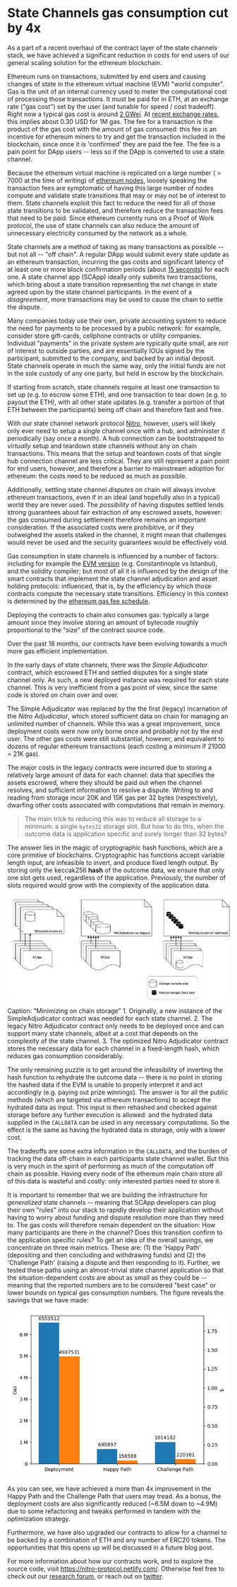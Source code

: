 # State Channels gas consumption cut by 4x

As a part of a recent overhaul of the contract layer of the state channels stack, we have achieved a significant reduction in costs for end users of our general scaling solution for the ethereum blockchain.

Ethereum runs on transactions, submitted by end users and causing changes of state in the ethereum virtual machine (EVM) "world computer". Gas is the unit of an internal currency used to meter the computational cost of processing those transactions. It must be paid for in ETH, at an exchange rate ("gas cost") set by the user (and tunable for speed / cost tradeoff). Right now a typical gas cost is around [2 GWei](https://ethgasstation.info/). At [recent exchange rates](https://pro.coinbase.com/trade/ETH-USD), this implies about 0.30 USD for 1M gas. The fee for a transaction is the product of the gas cost with the amount of gas consumed: this fee is an incentive for ethereum miners to try and get the transaction included in the blockchain, since once it is 'confirmed' they are paid the fee. The fee is a pain point for DApp users -- less so if the DApp is converted to use a state channel.

Because the ethereum virtual machine is replicated on a large number ( > 7000 at the time of writing) of [ethereum nodes](https://www.ethernodes.org/), loosely speaking the transaction fees are symptomatic of having this large number of nodes compute and validate state transitions that may or may not be of interest to them. State channels exploit this fact to reduce the need for all of those state transitions to be validated, and therefore reduce the transaction fees that need to be paid. Since ethereum currently runs on a Proof of Work protocol, the use of state channels can also reduce the amount of unnecessary electricity consumed by the network as a whole.

State channels are a method of taking as many transactions as possible -- but not all -- "off chain". A regular DApp would submit every state update as an ethereum transaction, incurring the gas costs and significant latency of at least one or more block confirmation periods (about [15 seconds](https://etherscan.io/chart/blocktime)) for each one. A state channel app (SCApp) ideally only submits two transactions, which bring about a state transition representing the _net_ change in state agreed upon by the state channel participants. In the event of a _disagreement_, more transactions may be used to cause the chain to settle the dispute.

Many companies today use their own, private accounting system to reduce the need for payments to be processed by a public network: for example, consider store gift-cards, cellphone contracts or utility companies. Individual "payments" in the private system are typically quite small, are _not_ of interest to outside parties, and are essentially IOUs signed by the participant, submitted to the company, and backed by an initial deposit. State channels operate in much the same way, only the initial funds are not in the sole custody of any one party, but held in escrow by the blockchain.

If starting from scratch, state channels require at least one transaction to set up (e.g. to escrow some ETH), and one transaction to tear down (e.g. to payout the ETH), with all other state updates (e.g. transfer a portion of that ETH between the participants) being off chain and therefore fast and free.

With our state channel network protocol [Nitro](https://magmo.com/nitro-protocol.pdf), however, users will likely only ever need to setup a _single_ channel once with a hub, and administer it periodically (say once a month). A hub connection can be bootstrapped to _virtually_ setup and teardown state channels without any on chain transactions. This means that the setup and teardown costs of that single hub connection channel are less critical. They are still represent a pain point for end users, however, and therefore a barrier to mainstream adoption for ethereum: the costs need to be reduced as much as possible.

Additionally, settling state channel _disputes_ on chain will always involve ethereum transactions, even if in an ideal (and hopefully also in a typical) world they are never used. The _possibility_ of having disputes settled lends strong guarantees about fair extraction of any escrowed assets, however: the gas consumed during settlement therefore remains an important consideration. If the associated costs were prohibitive, or if they outweighed the assets staked in the channel, it might mean that challenges would never be used and the security guarantees would be effectively void.

Gas consumption in state channels is influenced by a number of factors: including for example the [EVM version](https://solidity.readthedocs.io/en/latest/using-the-compiler.html#target-options) (e.g. Constantinople vs Istanbul), and the solidity compiler; but most of all it is influenced by the design of the smart contracts that implement the state channel adjudication and asset holding protocols: influenced, that is, by the efficiency by which those contracts compute the necessary state transitions. Efficiency in this context is determined by the [ethereum gas fee schedule](https://github.com/ethereum/yellowpaper).

Deploying the contracts to chain also consumes gas: typically a large amount since they involve storing an amount of bytecode roughly proportional to the "size" of the contract source code.

Over the past 18 months, our contracts have been evolving towards a much more gas efficient implementation.

In the early days of state channels, there was the _Simple Adjudicator_ contract, which escrowed ETH and settled disputes for a single state channel only. As such, a new deployed instance was required for each state channel. This is very inefficient from a gas point of view, since the same code is stored on chain over and over.

The Simple Adjudicator was replaced by the the first (legacy) incarnation of the _Nitro Adjudicator_, which stored sufficient data on chain for managing an unlimited number of channels. While this was a great improvement, since deployment costs were now only borne once and probably not by the end user. The other gas costs were still substantial, however, and equivalent to dozens of regular ethereum transactions (each costing a minimum if 21000 = 21K gas).

The major costs in the legacy contracts were incurred due to storing a relatively large amount of data for each channel: data that specifies the assets escrowed, where they should be paid out when the channel resolves, and sufficient information to resolve a dispute. Writing to and reading from storage incur 20K and 15K gas per 32 bytes (respectively), dwarfing other costs associated with computations that remain in memory.

> The main trick to reducing this was to reduce all storage to a minimum: a single `bytes32` storage slot. But how to do this, when the outcome data is application specific and surely longer than 32 bytes?

The answer lies in the magic of cryptographic hash functions, which are a core primitive of blockchains. Cryptographic has functions accept variable length input, are infeasible to invert, and produce fixed length output. By storing only the keccak256 **hash** of the outcome data, we ensure that only one slot gets used, regardless of the application. Previously, the number of slots required would grow with the complexity of the application data.

![Optimization](./optimization.png)

Caption: "Minimizing on chain storage" 1. Originally, a new instance of the SimpleAdjudicator contract was needed for each state channel. 2. The legacy Nitro Adjudicator contract only needs to be deployed once and can support many state channels, albeit at a cost that depends on the complexity of the state channel. 3. The optimized Nitro Adjudicator contract stores the necessary data for each channel in a fixed-length hash, which reduces gas consumption considerably.

The only remaining puzzle is to get around the infeasibility of inverting the hash function to rehydrate the outcome data -- there is no point in storing the hashed data if the EVM is unable to properly interpret it and act accordingly (e.g. paying out prize winnings). The answer is for all the public methods (which are targeted via ethereum transactions) to accept the hydrated data as input. This input is then rehashed and checked against storage before any further execution is allowed: and the hydrated data supplied in the `CALLDATA` can be used in any necessary computations. So the effect is the same as having the hydrated data in storage, only with a lower cost.

The tradeoffs are some extra information in the `CALLDATA`, and the burden of tracking the data off-chain in each participants state channel wallet. But this is very much in the spirit of performing as much of the computation off chain as possible. Having every node of the ethereum main chain store all of this data is wasteful and costly: only interested parties need to store it.

It is important to remember that we are building the infrastructure for _generalized_ state channels -- meaning that SCApp developers can plug their own "rules" into our stack to rapidly develop their application without having to worry about funding and dispute resolution more than they need to. The gas costs will therefore remain dependent on the situation: How many participants are there in the channel? Does this transition confirm to the application specific rules? To get an idea of the overall savings, we concentrate on three main metrics. These are: (1) the 'Happy Path' (depositing and then concluding and withdrawing funds) and (2) the 'Challenge Path' (raising a dispute and then responding to it). Further, we tested these paths using an almost-trivial state channel application so that the situation-dependent costs are about as small as they could be -- meaning that the reported numbers are to be considered "best case" or lower bounds on typical gas consumption numbers. The figure reveals the savings that we have made:

![Gas Savings](./gas-savings.png)

As you can see, we have achieved a more than 4x improvement in the Happy Path and the Challenge Path that users may tread. As a bonus, the deployment costs are also significantly reduced (~6.5M down to ~4.9M) due to some refactoring and tweaks performed in tandem with the optimization strategy.

Furthermore, we have also upgraded our contracts to allow for a channel to be backed by a combination of ETH and any number of ERC20 tokens. The opportunities that this opens up will be discussed in a future blog post.

For more information about how our contracts work, and to explore the source code, visit https://nitro-protocol.netlify.com/. Otherwise feel free to check out our [research forum](https://research.statechannels.org/), or reach out on [twitter](https://twitter.com/statechannels).
